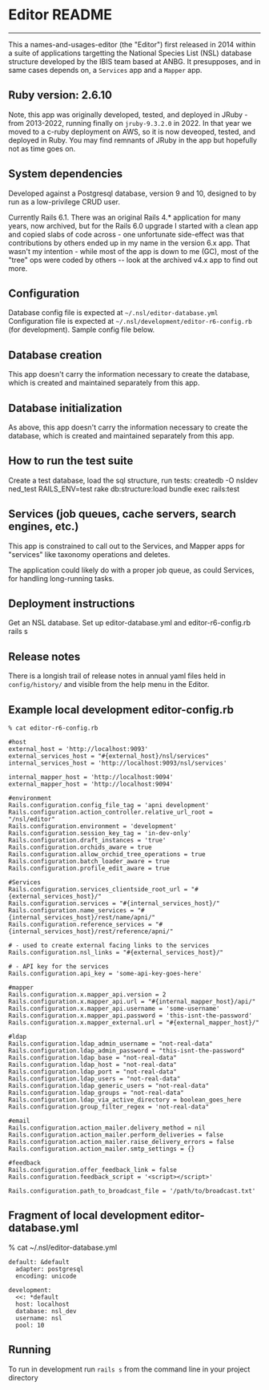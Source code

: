 # Editor README
---
This a names-and-usages-editor (the "Editor") first released in 2014 within a suite of applications targetting the National Species List (NSL) database structure developed by the IBIS team based at ANBG.  It presupposes, and in same cases depends on, a `Services` app and a `Mapper` app.


## Ruby version: 2.6.10

Note, this app was originally developed, tested, and deployed in JRuby - from 2013-2022, running finally on `jruby-9.3.2.0` in 2022.  In that year we moved to a c-ruby deployment on AWS, so it is now deveoped, tested, and deployed in Ruby.  You may find remnants of JRuby in the app but hopefully not as time goes on.

## System dependencies

Developed against a Postgresql database, version 9 and 10, designed to by run as a low-privilege CRUD user.

Currently Rails 6.1.  There was an original Rails 4.* application for many years, now archived, but for the Rails 6.0 upgrade I started with a clean app and copied slabs of code across - one unfortunate side-effect was that contributions by others ended up in my name in the version 6.x app.  That wasn't my intention - while most of the app is down to me (GC), most of the "tree" ops were coded by others -- look at the archived v4.x app to find out more.

## Configuration

Database config file is expected at `~/.nsl/editor-database.yml`
Configuration file is expected at `~/.nsl/development/editor-r6-config.rb` (for development).
Sample config file below.

## Database creation

This app doesn't carry the information necessary to create the database, which is created and maintained separately from this app.

## Database initialization

As above, this app doesn't carry the information necessary to create the database, which is created and maintained separately from this app.

## How to run the test suite

Create a test database, load the sql structure, run tests: 
    createdb -O nsldev ned_test
    RAILS_ENV=test rake db:structure:load 
    bundle exec rails:test

## Services (job queues, cache servers, search engines, etc.)

This app is constrained to call out to the Services, and Mapper apps for "services" like taxonomy operations and deletes.

The application could likely do with a proper job queue, as could Services, for handling long-running tasks. 


## Deployment instructions

Get an NSL database.
Set up editor-database.yml and editor-r6-config.rb
rails s

## Release notes

There is a longish trail of release notes in annual yaml files held in
`config/history/` and visible from the help menu in the Editor.

## Example local development editor-config.rb

    % cat editor-r6-config.rb

    #host
    external_host = 'http://localhost:9093'
    external_services_host = "#{external_host}/nsl/services"
    internal_services_host = 'http://localhost:9093/nsl/services'

    internal_mapper_host = 'http://localhost:9094'
    external_mapper_host = 'http://localhost:9094'

    #environment
    Rails.configuration.config_file_tag = 'apni development'
    Rails.configuration.action_controller.relative_url_root = "/nsl/editor"
    Rails.configuration.environment = 'development'
    Rails.configuration.session_key_tag = 'in-dev-only'
    Rails.configuration.draft_instances = 'true'
    Rails.configuration.orchids_aware = true
    Rails.configuration.allow_orchid_tree_operations = true
    Rails.configuration.batch_loader_aware = true
    Rails.configuration.profile_edit_aware = true

    #Services
    Rails.configuration.services_clientside_root_url = "#{external_services_host}/"
    Rails.configuration.services = "#{internal_services_host}/"
    Rails.configuration.name_services = "#{internal_services_host}/rest/name/apni/"
    Rails.configuration.reference_services = "#{internal_services_host}/rest/reference/apni/"

    # - used to create external facing links to the services
    Rails.configuration.nsl_links = "#{external_services_host}/"

    # - API key for the services
    Rails.configuration.api_key = 'some-api-key-goes-here'

    #mapper
    Rails.configuration.x.mapper_api.version = 2
    Rails.configuration.x.mapper_api.url = "#{internal_mapper_host}/api/"
    Rails.configuration.x.mapper_api.username = 'some-username'
    Rails.configuration.x.mapper_api.password = 'this-isnt-the-password'
    Rails.configuration.x.mapper_external.url = "#{external_mapper_host}/"

    #ldap
    Rails.configuration.ldap_admin_username = "not-real-data"
    Rails.configuration.ldap_admin_password = "this-isnt-the-password"
    Rails.configuration.ldap_base = "not-real-data"
    Rails.configuration.ldap_host = "not-real-data"
    Rails.configuration.ldap_port = "not-real-data"
    Rails.configuration.ldap_users = "not-real-data"
    Rails.configuration.ldap_generic_users = "not-real-data"
    Rails.configuration.ldap_groups = "not-real-data"
    Rails.configuration.ldap_via_active_directory = boolean_goes_here
    Rails.configuration.group_filter_regex = 'not-real-data"

    #email
    Rails.configuration.action_mailer.delivery_method = nil
    Rails.configuration.action_mailer.perform_deliveries = false
    Rails.configuration.action_mailer.raise_delivery_errors = false
    Rails.configuration.action_mailer.smtp_settings = {}

    #feedback
    Rails.configuration.offer_feedback_link = false
    Rails.configuration.feedback_script = '<script></script>'

    Rails.configuration.path_to_broadcast_file = '/path/to/broadcast.txt'


## Fragment of local development editor-database.yml


% cat ~/.nsl/editor-database.yml

    default: &default
      adapter: postgresql
      encoding: unicode

    development:
      <<: *default
      host: localhost
      database: nsl_dev
      username: nsl
      pool: 10

## Running

To run in development run `rails s` from the command line in your project directory


